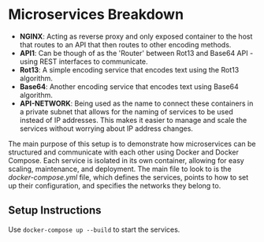 # Microservices Breakdown

- **NGINX**: Acting as reverse proxy and only exposed container to the host that routes to an API that then routes to other encoding methods.
- **API1**: Can be though of as the 'Router' between Rot13 and Base64 API - using REST interfaces to communicate.
- **Rot13**: A simple encoding service that encodes text using the Rot13 algorithm.
- **Base64**: Another encoding service that encodes text using Base64 algorithm.
- **API-NETWORK**: Being used as the name to connect these containers in a private subnet that allows for the naming of services to be used instead of IP addresses. This makes it easier to manage and scale the services without worrying about IP address changes.

The main purpose of this setup is to demonstrate how microservices can be structured and communicate with each other using Docker and Docker Compose. Each service is isolated in its own container, allowing for easy scaling, maintenance, and deployment. The main file to look to is the _docker-compose.yml_ file, which defines the services, points to how to set up their configuration, and specifies the networks they belong to.

## Setup Instructions

Use `docker-compose up --build` to start the services.
